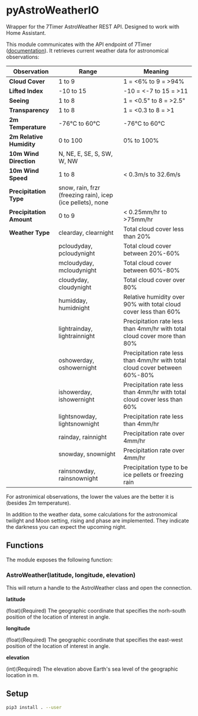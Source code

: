 # pyAstroWeatherIO

Wrapper for the 7Timer AstroWeather REST API. Designed to work with Home Assistant.

This module communicates with the API endpoint of 7Timer ([documentation](http://www.7timer.info/doc.php)). It retrieves current weather data for astronomical observations:

Observation | Range | Meaning
----------- | ----- | -------
**Cloud Cover** | 1 to 9 | 1 = <6% to 9 = >94%
**Lifted Index** | -10 to 15 | -10 = <-7 to 15 = >11
**Seeing** | 1 to 8 | 1 = <0.5" to 8 = >2.5"
**Transparency** | 1 to 8 | 1 = <0.3 to 8 = >1
**2m Temperature** | -76°C to 60°C | -76°C to 60°C
**2m Relative Humidity** | 0 to 100 | 0% to 100%
**10m Wind Direction** | N, NE, E, SE, S, SW, W, NW |
**10m Wind Speed** | 1 to 8 | < 0.3m/s to 32.6m/s
**Precipitation Type** | snow, rain, frzr (freezing rain), icep (ice pellets), none |
**Precipitation Amount** | 0 to 9 | < 0.25mm/hr to >75mm/hr
**Weather Type** | clearday, clearnight |Total cloud cover less than 20%
|| pcloudyday, pcloudynight | Total cloud cover between 20%-60%
|| mcloudyday, mcloudynight | Total cloud cover between 60%-80%
|| cloudyday, cloudynight | Total cloud cover over 80%
|| humidday, humidnight | Relative humidity over 90% with total cloud cover less than 60%
|| lightrainday, lightrainnight | Precipitation rate less than 4mm/hr with total cloud cover more than 80%
|| oshowerday, oshowernight | Precipitation rate less than 4mm/hr with total cloud cover between 60%-80%
|| ishowerday, ishowernight | Precipitation rate less than 4mm/hr with total cloud cover less than 60%
|| lightsnowday, lightsnownight | Precipitation rate less than 4mm/hr
|| rainday, rainnight | Precipitation rate over 4mm/hr
|| snowday, snownight | Precipitation rate over 4mm/hr
|| rainsnowday, rainsnownight | Precipitation type to be ice pellets or freezing rain

For astronimical observations, the lower the values are the better it is (besides 2m temperature).

In addition to the weather data, some calculations for the astronomical twilight and Moon setting, rising and phase are implemented. They indicate the darkness you can expect the upcoming night.

## Functions

The module exposes the following function:

### AstroWeather(latitude, longitude, elevation)

This will return a handle to the AstroWeather class and open the connection.

**latitude**

(float)(Required) The geographic coordinate that specifies the norh-south position of the location of interest in angle.

**longitude**

(float)(Required) The geographic coordinate that specifies the east-west position of the location of interest in angle.

**elevation**

(int)(Required) The elevation above Earth's sea level of the geographic location in m.

## Setup

```sh
pip3 install . --user
```
